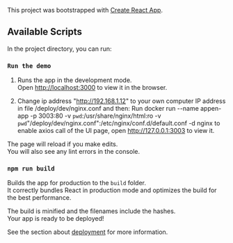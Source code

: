 This project was bootstrapped with [Create React App](https://github.com/facebook/create-react-app).

## Available Scripts

In the project directory, you can run:

### `Run the demo`

1. Runs the app in the development mode.<br>
Open [http://localhost:3000](http://localhost:3000) to view it in the browser.

2. Change ip address "http://192.168.1.12" to your own computer IP address in file /deploy/dev/nginx.conf and then:
Run docker run --name appen-app -p 3003:80 -v `pwd`:/usr/share/nginx/html:ro -v `pwd`"/deploy/dev/nginx.conf":/etc/nginx/conf.d/default.conf  -d nginx
to enable axios call of the UI page, open http://127.0.0.1:3003 to view it.

The page will reload if you make edits.<br>
You will also see any lint errors in the console.

### `npm run build`

Builds the app for production to the `build` folder.<br>
It correctly bundles React in production mode and optimizes the build for the best performance.

The build is minified and the filenames include the hashes.<br>
Your app is ready to be deployed!

See the section about [deployment](https://facebook.github.io/create-react-app/docs/deployment) for more information.

